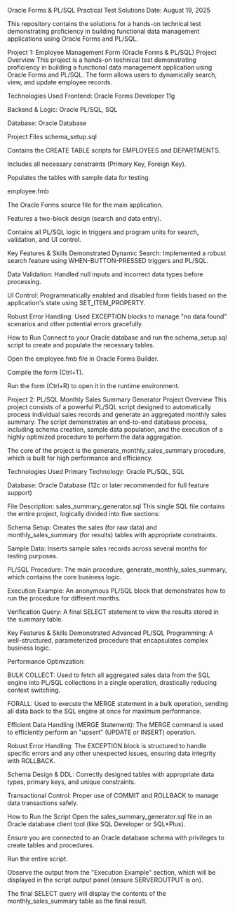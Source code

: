 Oracle Forms & PL/SQL Practical Test Solutions
Date: August 19, 2025

This repository contains the solutions for a hands-on technical test demonstrating proficiency in building functional data management applications using Oracle Forms and PL/SQL.

Project 1: Employee Management Form (Oracle Forms & PL/SQL)
Project Overview
This project is a hands-on technical test demonstrating proficiency in building a functional data management application using Oracle Forms and PL/SQL. The form allows users to dynamically search, view, and update employee records.

Technologies Used
Frontend: Oracle Forms Developer 11g

Backend & Logic: Oracle PL/SQL, SQL

Database: Oracle Database

Project Files
schema_setup.sql

Contains the CREATE TABLE scripts for EMPLOYEES and DEPARTMENTS.

Includes all necessary constraints (Primary Key, Foreign Key).

Populates the tables with sample data for testing.

employee.fmb

The Oracle Forms source file for the main application.

Features a two-block design (search and data entry).

Contains all PL/SQL logic in triggers and program units for search, validation, and UI control.

Key Features & Skills Demonstrated
Dynamic Search: Implemented a robust search feature using WHEN-BUTTON-PRESSED triggers and PL/SQL.

Data Validation: Handled null inputs and incorrect data types before processing.

UI Control: Programmatically enabled and disabled form fields based on the application's state using SET_ITEM_PROPERTY.

Robust Error Handling: Used EXCEPTION blocks to manage "no data found" scenarios and other potential errors gracefully.

How to Run
Connect to your Oracle database and run the schema_setup.sql script to create and populate the necessary tables.

Open the employee.fmb file in Oracle Forms Builder.

Compile the form (Ctrl+T).

Run the form (Ctrl+R) to open it in the runtime environment.

Project 2: PL/SQL Monthly Sales Summary Generator
Project Overview
This project consists of a powerful PL/SQL script designed to automatically process individual sales records and generate an aggregated monthly sales summary. The script demonstrates an end-to-end database process, including schema creation, sample data population, and the execution of a highly optimized procedure to perform the data aggregation.

The core of the project is the generate_monthly_sales_summary procedure, which is built for high performance and efficiency.

Technologies Used
Primary Technology: Oracle PL/SQL, SQL

Database: Oracle Database (12c or later recommended for full feature support)

File Description: sales_summary_generator.sql
This single SQL file contains the entire project, logically divided into five sections:

Schema Setup: Creates the sales (for raw data) and monthly_sales_summary (for results) tables with appropriate constraints.

Sample Data: Inserts sample sales records across several months for testing purposes.

PL/SQL Procedure: The main procedure, generate_monthly_sales_summary, which contains the core business logic.

Execution Example: An anonymous PL/SQL block that demonstrates how to run the procedure for different months.

Verification Query: A final SELECT statement to view the results stored in the summary table.

Key Features & Skills Demonstrated
Advanced PL/SQL Programming: A well-structured, parameterized procedure that encapsulates complex business logic.

Performance Optimization:

BULK COLLECT: Used to fetch all aggregated sales data from the SQL engine into PL/SQL collections in a single operation, drastically reducing context switching.

FORALL: Used to execute the MERGE statement in a bulk operation, sending all data back to the SQL engine at once for maximum performance.

Efficient Data Handling (MERGE Statement): The MERGE command is used to efficiently perform an "upsert" (UPDATE or INSERT) operation.

Robust Error Handling: The EXCEPTION block is structured to handle specific errors and any other unexpected issues, ensuring data integrity with ROLLBACK.

Schema Design & DDL: Correctly designed tables with appropriate data types, primary keys, and unique constraints.

Transactional Control: Proper use of COMMIT and ROLLBACK to manage data transactions safely.

How to Run the Script
Open the sales_summary_generator.sql file in an Oracle database client tool (like SQL Developer or SQL*Plus).

Ensure you are connected to an Oracle database schema with privileges to create tables and procedures.

Run the entire script.

Observe the output from the "Execution Example" section, which will be displayed in the script output panel (ensure SERVEROUTPUT is on).

The final SELECT query will display the contents of the monthly_sales_summary table as the final result.
